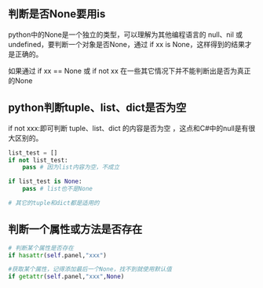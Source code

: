 ## 判断是否None要用is

python中的None是一个独立的类型，可以理解为其他编程语言的 null、nil 或 undefined，要判断一个对象是否None，通过 if xx is None，这样得到的结果才是正确的。

如果通过 if xx == None 或 if not xx 在一些其它情况下并不能判断出是否为真正的None



## python判断tuple、list、dict是否为空

if not xxx:即可判断 tuple、list、dict 的内容是否为空 ，这点和C#中的null是有很大区别的。



```python
list_test = []
if not list_test:
    pass # 因为list内容为空，不成立

if list_test is None:
    pass # list也不是None

# 其它的tuple和dict都是适用的

```

## 判断一个属性或方法是否存在

```python
# 判断某个属性是否存在
if hasattr(self.panel,"xxx")

#获取某个属性，记得添加最后一个None，找不到就使用默认值
if getattr(self.panel,"xxx",None)
```

